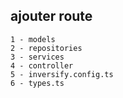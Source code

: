 ## ajouter route
    1 - models
    2 - repositories
    3 - services
    4 - controller
    5 - inversify.config.ts
    6 - types.ts